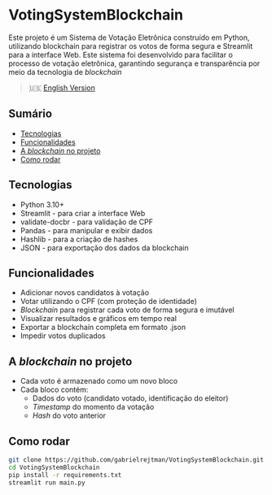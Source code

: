 # VotingSystemBlockchain

Este projeto é um Sistema de Votação Eletrônica construído em Python,
utilizando blockchain para registrar os votos de forma segura e Streamlit para a interface Web.
Este sistema foi desenvolvido para facilitar o processo de votação eletrônica,
garantindo segurança e transparência por meio da tecnologia de <i>blockchain</i>

> 🇺🇸 [English Version](./README.md)

## Sumário
- [Tecnologias](#tecnologias)
- [Funcionalidades](#funcionalidades)
- [A _blockchain_ no projeto](#a-iblockchaini-no-projeto)
- [Como rodar](#como-rodar)

## Tecnologias
- Python 3.10+
- Streamlit - para criar a interface Web
- validate-docbr - para validação de CPF
- Pandas - para manipular e exibir dados
- Hashlib - para a criação de hashes
- JSON - para exportação dos dados da blockchain

## Funcionalidades
- Adicionar novos candidatos à votação
- Votar utilizando o CPF (com proteção de identidade)
- <i>Blockchain</i> para registrar cada voto de forma segura e imutável
- Visualizar resultados e gráficos em tempo real
- Exportar a blockchain completa em formato .json
- Impedir votos duplicados

## A <i>blockchain</i> no projeto
- Cada voto é armazenado como um novo bloco
- Cada bloco contém:
  - Dados do voto (candidato votado, identificação do eleitor)
  - <i>Timestamp</i> do momento da votação
  - <i>Hash</i> do voto anterior

## Como rodar
```bash
git clone https://github.com/gabrielrejtman/VotingSystemBlockchain.git
cd VotingSystemBlockchain
pip install -r requirements.txt
streamlit run main.py
